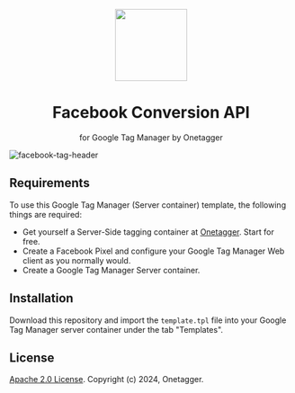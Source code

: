 <p align="center">
  <img src="https://github.com/user-attachments/assets/dd1b74b3-713d-4bf8-b79d-56cd2e4a0ec1" width="128" height="128"/>
</p>

<h1 align="center">Facebook Conversion API</h1>
<p align="center">for Google Tag Manager by Onetagger</p>

![facebook-tag-header](https://github.com/user-attachments/assets/4e610ed9-1ed0-4fbb-a371-bbf76fef6440)

## Requirements ##
To use this Google Tag Manager (Server container) template, the following things are required:

+ Get yourself a Server-Side tagging container at [Onetagger](https://app.onetagger.com/register). Start for free.
+ Create a Facebook Pixel and configure your Google Tag Manager Web client as you normally would.
+ Create a Google Tag Manager Server container.

## Installation ##
Download this repository and import the `template.tpl` file into your Google Tag Manager server container under the tab "Templates".

## License ##
[Apache 2.0 License](https://opensource.org/license/apache-2-0).
Copyright (c) 2024, Onetagger.
